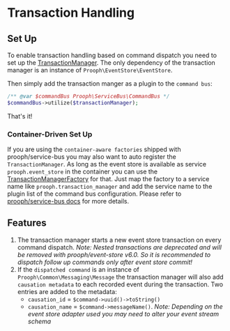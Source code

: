 # Transaction Handling

## Set Up
To enable transaction handling based on command dispatch you need to set up the [TransactionManager](src/TransactionManager.php).
The only dependency of the transaction manager is an instance of `Prooph\EventStore\EventStore`.

Then simply add the transaction manger as a plugin to the `command bus`:
```php
/** @var $commandBus Prooph\ServiceBus\CommandBus */
$commandBus->utilize($transactionManager);
```

That's it!

### Container-Driven Set Up
If you are using the `container-aware factories` shipped with prooph/service-bus you may also
want to auto register the `TransactionManager`. As long as the event store is available as service `prooph.event_store` in the container you can use
the [TransactionManagerFactory](src/Container/TransactionManagerFactory.php) for that. Just map the factory to a service name like `prooph.transaction_manager` and
add the service name to the plugin list of the command bus configuration. Please refer to [prooph/service-bus docs](https://github.com/prooph/service-bus/blob/master/docs/factories.md)
for more details.

## Features

1. The transaction manager starts a new event store transaction on every command dispatch.
    *Note: Nested transactions are deprecated and will be removed with prooph/event-store v6.0. So it is recommended to dispatch follow up commands only after event store commit!*
2. If the `dispatched command` is an instance of `Prooph\Common\Messaging\Message` the transaction manager will also add `causation metadata` to each recorded event during the transaction.
   Two entries are added to the metadata:
   - `causation_id` = `$command->uuid()->toString()`
   - `causation_name` = `$command->messageName()`.
   *Note: Depending on the event store adapter used you may need to alter your event stream schema*
